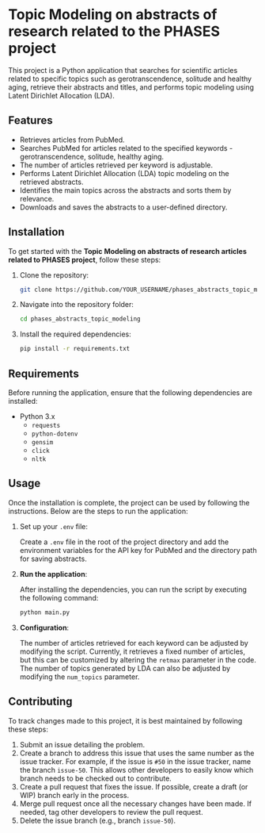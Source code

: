 # Topic Modeling on abstracts of research related to the PHASES project

This project is a Python application that searches for scientific articles related to specific topics such as gerotranscendence, solitude and healthy aging, retrieve their abstracts and titles, and performs topic modeling using Latent Dirichlet Allocation (LDA). 

## Features

- Retrieves articles from PubMed.
- Searches PubMed for articles related to the specified keywords - gerotranscendence, solitude, healthy aging.
- The number of articles retrieved per keyword is adjustable.
- Performs Latent Dirichlet Allocation (LDA) topic modeling on the retrieved abstracts.
- Identifies the main topics across the abstracts and sorts them by relevance.
- Downloads and saves the abstracts to a user-defined directory.
    
## Installation

To get started with the **Topic Modeling on abstracts of research articles related to PHASES project**, follow these steps:

1. Clone the repository:

    ```bash
    git clone https://github.com/YOUR_USERNAME/phases_abstracts_topic_modeling.git
    ```

2. Navigate into the repository folder:

    ```bash
    cd phases_abstracts_topic_modeling
    ```

3. Install the required dependencies:

    ```bash
    pip install -r requirements.txt
    ```

## Requirements

Before running the application, ensure that the following dependencies are installed:

- Python 3.x
    - `requests`
    - `python-dotenv`
    - `gensim`
    - `click`
    - `nltk`

## Usage

Once the installation is complete, the project can be used by following the instructions. Below are the steps to run the application:

1. Set up your `.env` file:

    Create a `.env` file in the root of the project directory and add the environment variables for the API key for PubMed and the directory path for saving abstracts.

2. **Run the application**:

    After installing the dependencies, you can run the script by executing the following command:

    ```bash
    python main.py
    ```

3. **Configuration**:

    The number of articles retrieved for each keyword can be adjusted by modifying the script. Currently, it retrieves a fixed number of articles, but this can be customized by altering the `retmax` parameter in the code. The number of topics generated by LDA can also be adjusted by modifying the `num_topics` parameter.


## Contributing

To track changes made to this project, it is best maintained by following these steps:

1. Submit an issue detailing the problem.
2. Create a branch to address this issue that uses the same number as the issue tracker. For example, if the issue is `#50` in the issue tracker, name the branch `issue-50`. This allows other developers to easily know which branch needs to be checked out to contribute.
3. Create a pull request that fixes the issue. If possible, create a draft (or WIP) branch early in the process.
4. Merge pull request once all the necessary changes have been made. If needed, tag other developers to review the pull request.
5. Delete the issue branch (e.g., branch `issue-50`).







 

